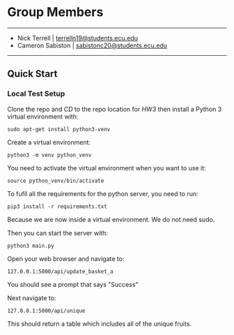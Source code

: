 # Group Members
---
* Nick Terrell | terrelln19@students.ecu.edu
* Cameron Sabiston | sabistonc20@students.ecu.edu
---
## Quick Start
### Local Test Setup
Clone the repo and *CD* to the repo location for *HW3* then install a Python 3 virtual environment with:
```
sudo apt-get install python3-venv
```

Create a virtual environment:
```
python3 -m venv python_venv
```

You need to activate the virtual environment when you want to use it:
```
source python_venv/bin/activate
```

To fufil all the requirements for the python server, you need to run:
```
pip3 install -r requirements.txt
```
Because we are now inside a virtual environment. We do not need sudo.

Then you can start the server with:
```
python3 main.py
```

Open your web browser and navigate to:
```
127.0.0.1:5000/api/update_basket_a
```
You should see a prompt that says "Success"

Next navigate to:
```
127.0.0.1:5000/api/unique
```
This should return a table which includes all of the unique fruits.
